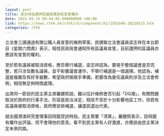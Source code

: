 ```yaml
---
layout: post
title: 梁志祥指還押區議員應該有宣誓權利
date: 2021-05-15 09:44:05.000000000 +08:00
link: https://news.rthk.hk/rthk/ch/component/k2/1591046-20210515.htm
categories: rthk
---
```


立法會三讀通過有關公職人員宣誓的條例草案，民建聯立法會議員梁志祥在本台節目《星期六問責》表示，相信民政局會通知所有區議員宣誓，目前還押的區議員亦應該有宣誓的權利。

至於若有議員被取消資格，應否舉行補選，梁志祥認為，要視乎整個議會是否完整，若只涉及數名議員，並不影響議會運作，不舉行補選是一個選擇。他認為，補選是複雜及有好多變數，希望政府做兩手準備，若要改為委任議員則涉及立法會修例，相信無足夠時間處理。

出席同一節目的民主黨主席羅健熙說，難以估計條例會否引起「DQ潮」，有關問題取決於政府的行事手法，形容是政治決定，相信不至於十分影響地區工作，但若有區議員被取消資格，政府應安排補選，讓選民選出代表。

就全國港澳研究會理事田飛龍受訪時指，民主黨要「清黨」，羅健熙表示，田飛龍有權作出評論，但不會理他的意見，看不到民主黨有人好激進，亦應該由民主黨決定未來的路。
